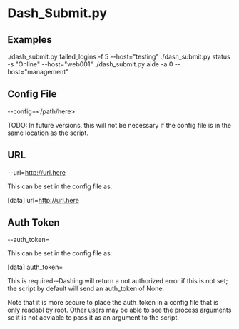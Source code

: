 # Dash_Submit.py

## Examples

./dash_submit.py failed_logins -f 5 --host="testing" 
./dash_submit.py status -s "Online" --host="web001"
./dash_submit.py aide -a 0 --host="management"

## Config File

--config=</path/here>

TODO: In future versions, this will not be necessary if the config file is in the same location as the script.

## URL

--url=<http://url.here>

This can be set in the config file as:

[data]
url=http://url.here

## Auth Token

--auth_token=<token>

This can be set in the config file as:

[data]
auth_token=<token>

This is required--Dashing will return a not authorized error if this is not set; the script by default will send an auth_token of None.

Note that it is more secure to place the auth_token in a config file that is only readabl by root. Other users may be able to see the process arguments so it is not adviable to pass it as an argument to the script.
